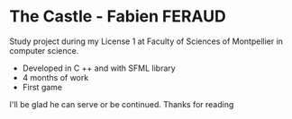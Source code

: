 ﻿# The Castle - Fabien FERAUD

Study project during my License 1 at Faculty of Sciences of Montpellier in computer science.
* Developed in C ++ and with SFML library
* 4 months of work
* First game


I'll be glad he can serve or be continued.
Thanks for reading
